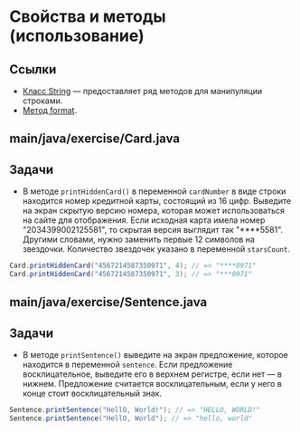# Свойства и методы (использование)

## Ссылки

* [Класс String](https://docs.oracle.com/en/java/javase/11/docs/api/java.base/java/lang/String.html) — предоставляет ряд методов для манипуляции строками.
* [Метод format](https://docs.oracle.com/en/java/javase/11/docs/api/java.base/java/lang/String.html#format(java.lang.String,java.lang.Object...)).

## main/java/exercise/Card.java

## Задачи

* В методе `printHiddenCard()` в переменной `cardNumber` в виде строки находится номер кредитной карты, состоящий из 16 цифр. Выведите на экран скрытую версию номера, которая может использоваться на сайте для отображения. Если исходная карта имела номер "2034399002125581", то скрытая версия выглядит так "\*\*\*\*5581". Другими словами, нужно заменить первые 12 символов на звездочки. Количество звездочек указано в переменной `starsCount`.

```java
Card.printHiddenCard("4567214587350971", 4); // => "****0971"
Card.printHiddenCard("4567214587350971", 3); // => "***0971"
```

## main/java/exercise/Sentence.java

## Задачи

* В методе `printSentence()` выведите на экран предложение, которое находится в переменной `sentence`. Если предложение восклицательное, выведите его в верхнем регистре, если нет — в нижнем. Предложение считается восклицательным, если у него в конце стоит восклицательный знак.

```java
Sentence.printSentence("HellO, World!"); // => "HELLO, WORLD!"
Sentence.printSentence("HellO, World"); // => "hello, world"
```
